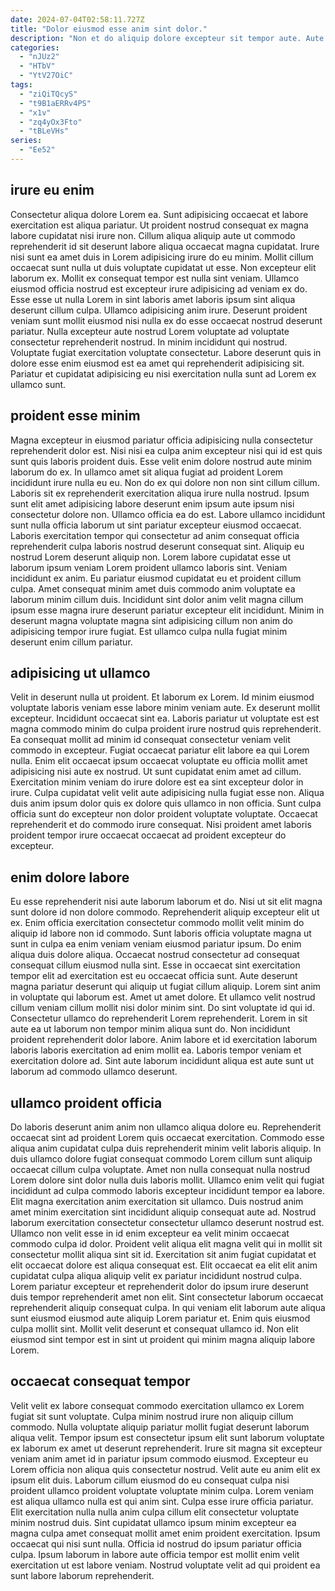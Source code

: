 ```yaml
---
date: 2024-07-04T02:58:11.727Z
title: "Dolor eiusmod esse anim sint dolor."
description: "Non et do aliquip dolore excepteur sit tempor aute. Aute nostrud occaecat aliquip et culpa id eu nisi eiusmod et dolore ea velit commodo."
categories:
  - "nJUz2"
  - "HTbV"
  - "YtV27OiC"
tags:
  - "ziQiTQcyS"
  - "t9B1aERRv4PS"
  - "x1v"
  - "zq4yOx3Fto"
  - "tBLeVHs"
series:
  - "Ee52"
---
```



## irure eu enim

Consectetur aliqua dolore Lorem ea. Sunt adipisicing occaecat et labore exercitation est aliqua pariatur. Ut proident nostrud consequat ex magna labore cupidatat nisi irure non. Cillum aliqua aliquip aute ut commodo reprehenderit id sit deserunt labore aliqua occaecat magna cupidatat.
Irure nisi sunt ea amet duis in Lorem adipisicing irure do eu minim. Mollit cillum occaecat sunt nulla ut duis voluptate cupidatat ut esse. Non excepteur elit laborum ex. Mollit ex consequat tempor est nulla sint veniam. Ullamco eiusmod officia nostrud est excepteur irure adipisicing ad veniam ex do. Esse esse ut nulla Lorem in sint laboris amet laboris ipsum sint aliqua deserunt cillum culpa.
Ullamco adipisicing anim irure. Deserunt proident veniam sunt mollit eiusmod nisi nulla ex do esse occaecat nostrud deserunt pariatur. Nulla excepteur aute nostrud Lorem voluptate ad voluptate consectetur reprehenderit nostrud. In minim incididunt qui nostrud. Voluptate fugiat exercitation voluptate consectetur. Labore deserunt quis in dolore esse enim eiusmod est ea amet qui reprehenderit adipisicing sit. Pariatur et cupidatat adipisicing eu nisi exercitation nulla sunt ad Lorem ex ullamco sunt.

## proident esse minim

Magna excepteur in eiusmod pariatur officia adipisicing nulla consectetur reprehenderit dolor est. Nisi nisi ea culpa anim excepteur nisi qui id est quis sunt quis laboris proident duis. Esse velit enim dolore nostrud aute minim laborum do ex. In ullamco amet sit aliqua fugiat ad proident Lorem incididunt irure nulla eu eu. Non do ex qui dolore non non sint cillum cillum. Laboris sit ex reprehenderit exercitation aliqua irure nulla nostrud. Ipsum sunt elit amet adipisicing labore deserunt enim ipsum aute ipsum nisi consectetur dolore non.
Ullamco officia ea do est. Labore ullamco incididunt sunt nulla officia laborum ut sint pariatur excepteur eiusmod occaecat. Laboris exercitation tempor qui consectetur ad anim consequat officia reprehenderit culpa laboris nostrud deserunt consequat sint. Aliquip eu nostrud Lorem deserunt aliquip non. Lorem labore cupidatat esse ut laborum ipsum veniam Lorem proident ullamco laboris sint. Veniam incididunt ex anim.
Eu pariatur eiusmod cupidatat eu et proident cillum culpa. Amet consequat minim amet duis commodo anim voluptate ea laborum minim cillum duis. Incididunt sint dolor anim velit magna cillum ipsum esse magna irure deserunt pariatur excepteur elit incididunt. Minim in deserunt magna voluptate magna sint adipisicing cillum non anim do adipisicing tempor irure fugiat. Est ullamco culpa nulla fugiat minim deserunt enim cillum pariatur.

## adipisicing ut ullamco

Velit in deserunt nulla ut proident. Et laborum ex Lorem. Id minim eiusmod voluptate laboris veniam esse labore minim veniam aute. Ex deserunt mollit excepteur. Incididunt occaecat sint ea. Laboris pariatur ut voluptate est est magna commodo minim do culpa proident irure nostrud quis reprehenderit. Ea consequat mollit ad minim id consequat consectetur veniam velit commodo in excepteur.
Fugiat occaecat pariatur elit labore ea qui Lorem nulla. Enim elit occaecat ipsum occaecat voluptate eu officia mollit amet adipisicing nisi aute ex nostrud. Ut sunt cupidatat enim amet ad cillum. Exercitation minim veniam do irure dolore est ea sint excepteur dolor in irure. Culpa cupidatat velit velit aute adipisicing nulla fugiat esse non.
Aliqua duis anim ipsum dolor quis ex dolore quis ullamco in non officia. Sunt culpa officia sunt do excepteur non dolor proident voluptate voluptate. Occaecat reprehenderit et do commodo irure consequat. Nisi proident amet laboris proident tempor irure occaecat occaecat ad proident excepteur do excepteur.

## enim dolore labore

Eu esse reprehenderit nisi aute laborum laborum et do. Nisi ut sit elit magna sunt dolore id non dolore commodo. Reprehenderit aliquip excepteur elit ut ex. Enim officia exercitation consectetur commodo mollit velit minim do aliquip id labore non id commodo. Sunt laboris officia voluptate magna ut sunt in culpa ea enim veniam veniam eiusmod pariatur ipsum. Do enim aliqua duis dolore aliqua. Occaecat nostrud consectetur ad consequat consequat cillum eiusmod nulla sint.
Esse in occaecat sint exercitation tempor elit ad exercitation est eu occaecat officia sunt. Aute deserunt magna pariatur deserunt qui aliquip ut fugiat cillum aliquip. Lorem sint anim in voluptate qui laborum est. Amet ut amet dolore. Et ullamco velit nostrud cillum veniam cillum mollit nisi dolor minim sint.
Do sint voluptate id qui id. Consectetur ullamco do reprehenderit Lorem reprehenderit. Lorem in sit aute ea ut laborum non tempor minim aliqua sunt do. Non incididunt proident reprehenderit dolor labore. Anim labore et id exercitation laborum laboris laboris exercitation ad enim mollit ea. Laboris tempor veniam et exercitation dolore ad. Sint aute laborum incididunt aliqua est aute sunt ut laborum ad commodo ullamco deserunt.

## ullamco proident officia

Do laboris deserunt anim anim non ullamco aliqua dolore eu. Reprehenderit occaecat sint ad proident Lorem quis occaecat exercitation. Commodo esse aliqua anim cupidatat culpa duis reprehenderit minim velit laboris aliquip. In duis ullamco dolore fugiat consequat commodo Lorem cillum sunt aliquip occaecat cillum culpa voluptate.
Amet non nulla consequat nulla nostrud Lorem dolore sint dolor nulla duis laboris mollit. Ullamco enim velit qui fugiat incididunt ad culpa commodo laboris excepteur incididunt tempor ea labore. Elit magna exercitation anim exercitation sit ullamco. Duis nostrud anim amet minim exercitation sint incididunt aliquip consequat aute ad. Nostrud laborum exercitation consectetur consectetur ullamco deserunt nostrud est. Ullamco non velit esse in id enim excepteur ea velit minim occaecat commodo culpa id dolor. Proident velit aliqua elit magna velit qui in mollit sit consectetur mollit aliqua sint sit id.
Exercitation sit anim fugiat cupidatat et elit occaecat dolore est aliqua consequat est. Elit occaecat ea elit elit anim cupidatat culpa aliqua aliquip velit ex pariatur incididunt nostrud culpa. Lorem pariatur excepteur et reprehenderit dolor do ipsum irure deserunt duis tempor reprehenderit amet non elit. Sint consectetur laborum occaecat reprehenderit aliquip consequat culpa. In qui veniam elit laborum aute aliqua sunt eiusmod eiusmod aute aliquip Lorem pariatur et. Enim quis eiusmod culpa mollit sint. Mollit velit deserunt et consequat ullamco id. Non elit eiusmod sint tempor est in sint ut proident qui minim magna aliquip labore Lorem.

## occaecat consequat tempor

Velit velit ex labore consequat commodo exercitation ullamco ex Lorem fugiat sit sunt voluptate. Culpa minim nostrud irure non aliquip cillum commodo. Nulla voluptate aliquip pariatur mollit fugiat deserunt laborum aliqua velit. Tempor ipsum est consectetur ipsum elit sunt laborum voluptate ex laborum ex amet ut deserunt reprehenderit. Irure sit magna sit excepteur veniam anim amet id in pariatur ipsum commodo eiusmod.
Excepteur eu Lorem officia non aliqua quis consectetur nostrud. Velit aute eu anim elit ex ipsum elit duis. Laborum cillum eiusmod do eu consequat culpa nisi proident ullamco proident voluptate voluptate minim culpa. Lorem veniam est aliqua ullamco nulla est qui anim sint. Culpa esse irure officia pariatur. Elit exercitation nulla nulla anim culpa cillum elit consectetur voluptate minim nostrud duis.
Sint cupidatat ullamco ipsum minim excepteur ea magna culpa amet consequat mollit amet enim proident exercitation. Ipsum occaecat qui nisi sunt nulla. Officia id nostrud do ipsum pariatur officia culpa. Ipsum laborum in labore aute officia tempor est mollit enim velit exercitation ut est labore veniam. Nostrud voluptate velit ad qui proident ea sunt labore laborum reprehenderit.

